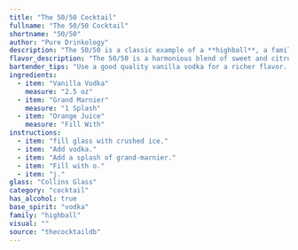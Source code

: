 ```yaml
---
title: "The 50/50 Cocktail"
fullname: "The 50/50 Cocktail"
shortname: "50/50"
author: "Pure Drinkology"
description: "The 50/50 is a classic example of a **highball**, a family of mixed drinks typically served in tall glasses with a base spirit and a mixer. Its origins likely lie in the early 20th century, where the popularity of citrus-based cocktails like the Screwdriver and Orange Blossom blossomed. "
flavor_description: "The 50/50 is a harmonious blend of sweet and citrusy notes. The vanilla vodka provides a creamy, comforting base, while Grand Marnier adds a rich orange liqueur complexity. Fresh orange juice balances the sweetness with a bright, tangy zest. The result is a smooth, refreshing cocktail that's both sophisticated and easy to drink. "
bartender_tips: "Use a good quality vanilla vodka for a richer flavor. Ensure the Grand Marnier is chilled for a crisp, refreshing finish.  Shake the cocktail hard with ice to create a smooth, velvety texture. If you prefer a sweeter drink, add a splash of simple syrup. Garnish with an orange peel for an aromatic touch. "
ingredients:
  - item: "Vanilla Vodka"
    measure: "2.5 oz"
  - item: "Grand Marnier"
    measure: "1 Splash"
  - item: "Orange Juice"
    measure: "Fill With"
instructions:
  - item: "fill glass with crushed ice."
  - item: "Add vodka."
  - item: "Add a splash of grand-marnier."
  - item: "Fill with o."
  - item: "j."
glass: "Collins Glass"
category: "cocktail"
has_alcohol: true
base_spirit: "vodka"
family: "highball"
visual: ""
source: "thecocktaildb"
---
```


